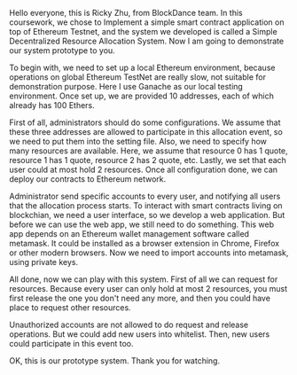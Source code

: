 Hello everyone, this is Ricky Zhu, from BlockDance team. In this coursework, we chose to Implement a simple smart contract application on top of Ethereum Testnet, and the system we developed is called a Simple Decentralized Resource Allocation System. Now I am going to demonstrate our system prototype to you. 

To begin with, we need to set up a local Ethereum environment, because operations on global Ethereum TestNet are really slow, not suitable for demonstration purpose. Here I use Ganache as our local testing environment. Once set up, we are provided 10 addresses, each of which already has 100 Ethers. 

First of all, administrators should do some configurations. We assume that these three addresses are allowed to participate in this allocation event, so we need to put them into the setting file. Also, we need to specify how many resources are available. Here, we assume that resource 0 has 1 quote, resource 1 has 1 quote, resource 2 has 2 quote, etc. Lastly, we set that each user could at most hold 2 resources. Once all configuration done, we can deploy our contracts to Ethereum network.

Administrator send specific accounts to every user, and notifying all users that the allocation process starts. To interact with smart contracts living on blockchian, we need a user interface, so we develop a web application. But before we can use the web app, we still need to do something. This web app depends on an Ethereum wallet management software called metamask. It could be installed as a browser extension in Chrome, Firefox or other modern browsers. Now we need to import accounts into metamask, using private keys. 

All done, now we can play with this system. First of all we can request for resources. Because every user can only hold at most 2 resources, you must first release the one you don't need any more, and then you could have place to request other resources.

Unauthorized accounts are not allowed to do request and release operations. But we could add new users into whitelist. Then, new users could participate in this event too.

OK, this is our prototype system. Thank you for watching.
